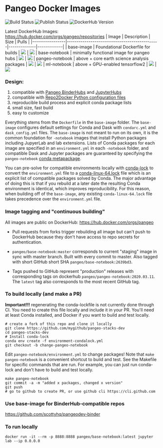 # Pangeo Docker Images

![Build Status](https://github.com/pangeo-data/pangeo-docker-images/workflows/Build/badge.svg)
![Publish Status](https://github.com/pangeo-data/pangeo-docker-images/workflows/Publish/badge.svg)
![DockerHub Version](https://img.shields.io/docker/v/pangeo/base-image?sort=date)

Latest DockerHub Images: https://hub.docker.com/orgs/pangeo/repositories
| Image           | Description                                   |  Size | Pulls |
|-----------------|-----------------------------------------------|--------------|-------------|
| base-image      | Foundational Dockerfile for builds            | ![](https://img.shields.io/docker/image-size/pangeo/base-image?sort=date) | ![](https://img.shields.io/docker/pulls/pangeo/base-image?sort=date)
| base-notebook   | minimally functional image for pangeo hubs    | ![](https://img.shields.io/docker/image-size/pangeo/base-notebook?sort=date) | ![](https://img.shields.io/docker/pulls/pangeo/base-notebook?sort=date)
| pangeo-notebook | above + core earth science analysis packages  | ![](https://img.shields.io/docker/image-size/pangeo/pangeo-notebook?sort=date) | ![](https://img.shields.io/docker/pulls/pangeo/pangeo-notebook?sort=date)
| ml-notebook     | above + GPU-enabled tensorflow2               | ![](https://img.shields.io/docker/image-size/pangeo/ml-notebook?sort=date) | ![](https://img.shields.io/docker/pulls/pangeo/ml-notebook?sort=date)

### Design:

  1. compatible with [Pangeo BinderHubs](https://github.com/pangeo-data/pangeo-binder) and [JupyterHubs](https://github.com/pangeo-data/pangeo-cloud-federation)
  1. compatible with [Repo2Docker Python configuration files](https://repo2docker.readthedocs.io/en/latest/config_files.html)
  1. reproducible build process and explicit conda package lists
  1. small size, fast build
  1. easy to customize

Everything stems from the `Dockerfile` in the `base-image` folder. The `base-image` configures default settings for Conda and Dask with `condarc.yml` and `dask_config.yml` files. The `base-image` is not meant to run on its own, it is the common foundation for `-notebook` images that install Python packages including JupyerLab and lab extensions. Lists of Conda packages for each image are specified in an `environment.yml` in each `-notebook` folder, and compatible Dask and Jupyter packages are guaranteed by specifying the `pangeo-notebook` [conda metapackage](https://github.com/conda-forge/pangeo-notebook-feedstock).

You can pre-solve for compatible environments locally with [conda-lock](https://github.com/mariusvniekerk/conda-lock/blob/master/README.md) to convert the `environment.yml` file to a [conda-linux-64.lock](https://docs.conda.io/projects/conda/en/latest/user-guide/tasks/manage-environments.html#building-identical-conda-environments) file which is an explicit list of compatible packages solved by Conda. The major advantage of doing this is that if you rebuild at a later date the resulting Conda environment is identical, which improves reproducibility. For this reason, when building off of the `base-image`, any existing `conda-linux-64.lock` file takes precedence over the `environment.yml` file.

### Image tagging and "continuous building"
All images are public on DockerHub: https://hub.docker.com/orgs/pangeo

* Pull requests from forks trigger rebuilding all image but can't push to DockerHub because they don't have access to repo secrets for authentication.

* `pangeo/base-notebook:master` corresponds to current "staging" image in sync with master branch. Built with every commit to master. Also tagged with short GitHub short SHA `pangeo/base-notebook:2639bd3`.

* Tags pushed to GitHub represent "production" releases with corresponding tags on dockerhub `pangeo/pangeo-notebook:2020.03.11`. The `latest` tag also corresponds to the most recent GitHub tag.

### To build locally (and make a PR)
**Important!!!** regenerating the conda-lockfile is not currently done through CI. You need to create this file locally and include it in your PR. You'll need at least Conda installed, and Docker if you want to build and test locally.
```
# create a fork of this repo and clone it locally
git clone https://github.com/mygithub/pangeo-stacks-dev
cd pangeo-stacks-dev
# Install conda-lock
conda env create -f environment-condalock.yml
git checkout -b change-pangeo-notebook
```

Edit `pangeo-notebook/environment.yml` to change packages! Note that `make pangeo-notebook` is a convenient shortcut to build and test. See the Makefile for specific commands that are run. For example, you can just run conda-lock and don't have to build and test locally.
```
make pangeo-notebook
git commit -a -m "added x packages, changed x version"
git push
# go to github to create PR, or use github cli https://cli.github.com
```

### Use base-image for BinderHub-compatible repos
https://github.com/scottyhq/pangeodev-binder

### To run locally
```
docker run -it --rm -p 8888:8888 pangeo/base-notebook:latest jupyter lab --ip 0.0.0.0
```
